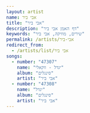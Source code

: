 ```yaml
---
layout: artist
name: אבי ביר
title: "אבי ביר"
description: "דף האמן אבי ביר"
keywords: "שירים, מוזיקה, אבי ביר"
permalink: /artists/אבי-ביר
redirect_from:
  - /artists/list/אבי ביר
songs:
  - number: "47307"
    name: "יגדל - ווקאלי"
    album: "סינגלים"
    artist: "אבי ביר"
  - number: "47308"
    name: "יגדל"
    album: "סינגלים"
    artist: "אבי ביר"
---
```

